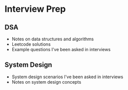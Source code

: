 # Interview Prep

## DSA

- Notes on data structures and algorithms
- Leetcode solutions
- Example questions I've been asked in interviews

## System Design

- System design scenarios I've been asked in interviews
- Notes on system design concepts
